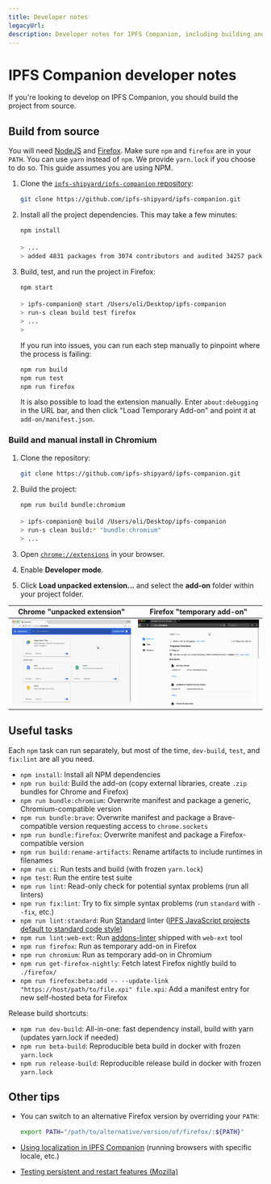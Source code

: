 ```yaml
---
title: Developer notes
legacyUrl:
description: Developer notes for IPFS Companion, including building and running from source in Firefox, Chromium, and Android.
---
```


# IPFS Companion developer notes

If you're looking to develop on IPFS Companion, you should build the project from source.

## Build from source

You will need [NodeJS](https://nodejs.org/) and [Firefox](https://www.mozilla.org/en-US/firefox/developer/). Make sure `npm` and `firefox` are in your `PATH`. You can use `yarn` instead of `npm`. We provide `yarn.lock` if you choose to do so. This guide assumes you are using NPM.

1. Clone the [`ipfs-shipyard/ipfs-companion` repository](https://github.com/ipfs-shipyard/ipfs-companion):

   ```bash
   git clone https://github.com/ipfs-shipyard/ipfs-companion.git
   ```

2. Install all the project dependencies. This may take a few minutes:

   ```bash
   npm install

   > ...
   > added 4831 packages from 3074 contributors and audited 34257 packages in 265.081s
   ```

3. Build, test, and run the project in Firefox:

   ```bash
   npm start

   > ipfs-companion@ start /Users/oli/Desktop/ipfs-companion
   > run-s clean build test firefox
   > ...
   >
   ```

   If you run into issues, you can run each step manually to pinpoint where the process is failing:

   ```bash
   npm run build
   npm run test
   npm run firefox
   ```

   It is also possible to load the extension manually. Enter `about:debugging` in the URL bar, and then click "Load Temporary Add-on" and point it at `add-on/manifest.json`.

### Build and manual install in Chromium

1. Clone the repository:

   ```bash
   git clone https://github.com/ipfs-shipyard/ipfs-companion.git
   ```

2. Build the project:

   ```bash
   npm run build bundle:chromium

   > ipfs-companion@ build /Users/oli/Desktop/ipfs-companion
   > run-s clean build:* "bundle:chromium"
   > ...
   ```

3. Open [`chrome://extensions`](chrome://extensions) in your browser.
4. Enable **Developer mode**.
5. Click **Load unpacked extension...** and select the **add-on** folder within your project folder.

| Chrome "unpacked extension"                                                                                     | Firefox "temporary add-on"                                                                                     |
| --------------------------------------------------------------------------------------------------------------- | -------------------------------------------------------------------------------------------------------------- |
| ![Installing ipfs-companion as an unpacked extension in chrome](./images/ipfs-companion-install-chrome-dev.gif) | ![Installing ipfs-companion as a temporary add on in firefox](./images/ipfs-companion-install-firefox-dev.gif) |

## Useful tasks

Each `npm` task can run separately, but most of the time, `dev-build`, `test`, and `fix:lint` are all you need.

- `npm install`: Install all NPM dependencies
- `npm run build`: Build the add-on (copy external libraries, create `.zip` bundles for Chrome and Firefox)
- `npm run bundle:chromium`: Overwrite manifest and package a generic, Chromium-compatible version
- `npm run bundle:brave`: Overwrite manifest and package a Brave-compatible version requesting access to `chrome.sockets`
- `npm run bundle:firefox`: Overwrite manifest and package a Firefox-compatible version
- `npm run build:rename-artifacts`: Rename artifacts to include runtimes in filenames
- `npm run ci`: Run tests and build (with frozen `yarn.lock`)
- `npm test`: Run the entire test suite
- `npm run lint`: Read-only check for potential syntax problems (run all linters)
- `npm run fix:lint`: Try to fix simple syntax problems (run `standard` with `--fix`, etc.)
- `npm run lint:standard`: Run [Standard](http://standardjs.com) linter ([IPFS JavaScript projects default to standard code style](https://github.com/ipfs/community/blob/master/CONTRIBUTING_JS.md))
- `npm run lint:web-ext`: Run [addons-linter](https://github.com/mozilla/addons-linter) shipped with `web-ext` tool
- `npm run firefox`: Run as temporary add-on in Firefox
- `npm run chromium`: Run as temporary add-on in Chromium
- `npm run get-firefox-nightly`: Fetch latest Firefox nightly build to `./firefox/`
- `npm run firefox:beta:add -- --update-link "https://host/path/to/file.xpi" file.xpi`: Add a manifest entry for new self-hosted beta for Firefox

Release build shortcuts:

- `npm run dev-build`: All-in-one: fast dependency install, build with yarn (updates yarn.lock if needed)
- `npm run beta-build`: Reproducible beta build in docker with frozen `yarn.lock`
- `npm run release-build`: Reproducible release build in docker with frozen `yarn.lock`

## Other tips

- You can switch to an alternative Firefox version by overriding your `PATH`:

  ```bash
  export PATH="/path/to/alternative/version/of/firefox/:${PATH}"
  ```

- [Using localization in IPFS Companion](companion-localization.md) (running browsers with specific locale, etc.)
- [Testing persistent and restart features (Mozilla)](https://developer.mozilla.org/en-US/Add-ons/WebExtensions/Testing_persistent_and_restart_features)
